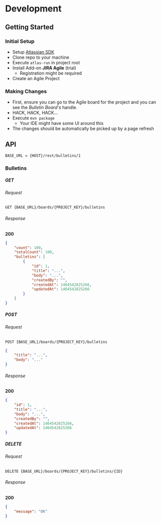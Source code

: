 
# Development

## Getting Started

### Initial Setup

 - Setup [Atlassian SDK](https://developer.atlassian.com/docs/getting-started)
 - Clone repo to your machine
 - Execute `atlas-run` in project root
 - Install Add-on **JIRA Agile** (trial)
   * Registration might be required
 - Create an Agile Project

### Making Changes

 - First, ensure you can go to the Agile board for the project and you can see the *Bulletin Board*'s handle.
 - HACK, HACK, HACK...
 - Execute `mvn package`
   * Your IDE might have some UI around this
 - The changes should be automatically be picked up by a page refresh


## API

    BASE_URL = {HOST}/rest/bulletins/1

### Bulletins

##### GET

###### Request

    GET {BASE_URL}/boards/{PROJECT_KEY}/bulletins

###### Response

**200**

````json
{
    "count": 100,
    "totalCount": 100,
    "bulletins": [
        {
            "id": 1,
            "title": "...",
            "body": "...",
            "createdBy": "",
            "createdAt": 1464542825266,
            "updatedAt": 1464542825266
        }
    ]
}
````

##### POST

###### Request

    POST {BASE_URL}/boards/{PROJECT_KEY}/bulletins

````json
{
    "title": "...",
    "body": "..."
}
````

###### Response

**200**

````json
{
    "id": 1,
    "title": "...",
    "body": "...",
    "createdBy": "",
    "createdAt": 1464542825266,
    "updatedAt": 1464542825266
}
````

##### DELETE

###### Request

    DELETE {BASE_URL}/boards/{PROJECT_KEY}/bulletins/{ID}

###### Response

**200**

````json
{
    "message": "OK"
}
````